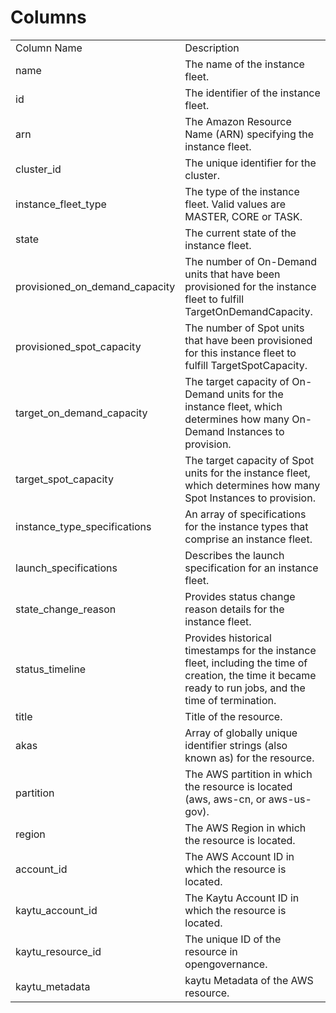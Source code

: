 # Columns  

<table>
	<tr><td>Column Name</td><td>Description</td></tr>
	<tr><td>name</td><td>The name of the instance fleet.</td></tr>
	<tr><td>id</td><td>The identifier of the instance fleet.</td></tr>
	<tr><td>arn</td><td>The Amazon Resource Name (ARN) specifying the instance fleet.</td></tr>
	<tr><td>cluster_id</td><td>The unique identifier for the cluster.</td></tr>
	<tr><td>instance_fleet_type</td><td>The type of the instance fleet. Valid values are MASTER, CORE or TASK.</td></tr>
	<tr><td>state</td><td>The current state of the instance fleet.</td></tr>
	<tr><td>provisioned_on_demand_capacity</td><td>The number of On-Demand units that have been provisioned for the instance fleet to fulfill TargetOnDemandCapacity.</td></tr>
	<tr><td>provisioned_spot_capacity</td><td>The number of Spot units that have been provisioned for this instance fleet to fulfill TargetSpotCapacity.</td></tr>
	<tr><td>target_on_demand_capacity</td><td>The target capacity of On-Demand units for the instance fleet, which determines how many On-Demand Instances to provision.</td></tr>
	<tr><td>target_spot_capacity</td><td>The target capacity of Spot units for the instance fleet, which determines how many Spot Instances to provision.</td></tr>
	<tr><td>instance_type_specifications</td><td>An array of specifications for the instance types that comprise an instance fleet.</td></tr>
	<tr><td>launch_specifications</td><td>Describes the launch specification for an instance fleet.</td></tr>
	<tr><td>state_change_reason</td><td>Provides status change reason details for the instance fleet.</td></tr>
	<tr><td>status_timeline</td><td>Provides historical timestamps for the instance fleet, including the time of creation, the time it became ready to run jobs, and the time of termination.</td></tr>
	<tr><td>title</td><td>Title of the resource.</td></tr>
	<tr><td>akas</td><td>Array of globally unique identifier strings (also known as) for the resource.</td></tr>
	<tr><td>partition</td><td>The AWS partition in which the resource is located (aws, aws-cn, or aws-us-gov).</td></tr>
	<tr><td>region</td><td>The AWS Region in which the resource is located.</td></tr>
	<tr><td>account_id</td><td>The AWS Account ID in which the resource is located.</td></tr>
	<tr><td>kaytu_account_id</td><td>The Kaytu Account ID in which the resource is located.</td></tr>
	<tr><td>kaytu_resource_id</td><td>The unique ID of the resource in opengovernance.</td></tr>
	<tr><td>kaytu_metadata</td><td>kaytu Metadata of the AWS resource.</td></tr>
</table>